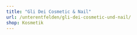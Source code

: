```yaml
---
title: "Gli Dei Cosmetic & Nail"
url: /unterentfelden/gli-dei-cosmetic-und-nail/
shop: Kosmetik
---
```

